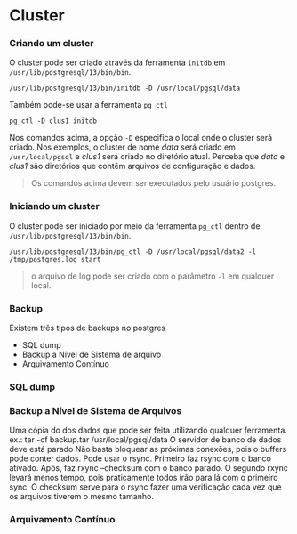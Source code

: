 # Cluster

### Criando um cluster

O cluster pode ser criado através da ferramenta `initdb` em `/usr/lib/postgresql/13/bin/bin`.

```
/usr/lib/postgresql/13/bin/initdb -D /usr/local/pgsql/data
```

Também pode-se usar a ferramenta `pg_ctl`

```
pg_ctl -D clus1 initdb
```

Nos comandos acima, a opção `-D` especifica o local onde o cluster será criado. Nos exemplos, o cluster de nome *data* será criado em `/usr/local/pgsql` e *clus1* será criado no diretório atual. Perceba que *data* e *clus1* são diretórios que contêm arquivos de configuração e dados.

> Os comandos acima devem ser executados pelo usuário postgres.

### Iniciando um cluster

O cluster pode ser iniciado por meio da ferramenta `pg_ctl` dentro de `/usr/lib/postgresql/13/bin/bin`.

```
/usr/lib/postgresql/13/bin/pg_ctl -D /usr/local/pgsql/data2 -l /tmp/postgres.log start
```
> o arquivo de log pode ser criado com o parâmetro `-l` em qualquer local.

### Backup

Existem três tipos de backups no postgres

- SQL dump
- Backup a Nível de Sistema de arquivo
- Arquivamento Contínuo

### SQL dump

### Backup a Nível de Sistema de Arquivos
Uma cópia do dos dados que pode ser feita utilizando qualquer ferramenta.
ex.: tar -cf backup.tar /usr/local/pgsql/data
O servidor de banco de dados deve está parado
Não basta bloquear as próximas conexões, pois o buffers pode conter dados.
Pode usar o rsync. 
Primeiro faz rsync com o banco ativado.
Após, faz rxync –checksum com o banco parado. O segundo rxync levará menos tempo, pois praticamente todos irão para lá com o primeiro sync. O checksum serve para o rsync fazer uma verificação cada vez que os arquivos tiverem o mesmo tamanho.
 
         
### Arquivamento Contínuo


